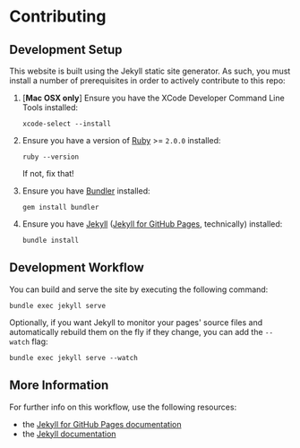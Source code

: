 # Contributing

## Development Setup

This website is built using the Jekyll static site generator. As such, you must
install a number of prerequisites in order to actively contribute to this repo:

 1. [**Mac OSX only**] Ensure you have the XCode Developer Command Line Tools installed:

    ```shell
    xcode-select --install
    ```

 2. Ensure you have a version of [Ruby](https://www.ruby-lang.org/) >= `2.0.0` installed:

    ```shell
    ruby --version
    ```

    If not, fix that!


 3. Ensure you have [Bundler](http://bundler.io/) installed:

    ```shell
    gem install bundler
    ```


 4. Ensure you have [Jekyll](http://jekyllrb.com/) ([Jekyll for GitHub Pages](https://help.github.com/articles/using-jekyll-with-pages/), technically) installed:

    ```shell
    bundle install
    ```



## Development Workflow

You can build and serve the site by executing the following command:

```shell
bundle exec jekyll serve
```

Optionally, if you want Jekyll to monitor your pages' source files and automatically rebuild them on the fly if they change, you can add the `--watch` flag:

```shell
bundle exec jekyll serve --watch
```



## More Information

For further info on this workflow, use the following resources:

 - the [Jekyll for GitHub Pages documentation](https://help.github.com/articles/using-jekyll-with-pages/)
 - the [Jekyll documentation](http://jekyllrb.com/docs/home/)
